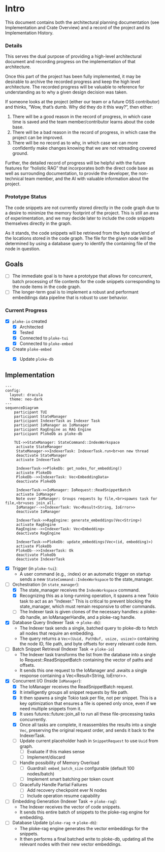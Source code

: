 # Intro

This document contains both the architectural planning documentation (see Implementation and Crate Overview) and a record of the project and its Implementation History.

### Details

This serves the dual purpose of providing a high-level architectural document and recording progress on the implementation of that architecture.

Once this part of the project has been fully implemented, it may be desirable to archive the recorded progress and keep the high level architecture. The recorded progress will be valuable to reference for understanding as to why a given design decision was taken.

If someone looks at the project (either our team or a future OSS contributor) and thinks, “Wow, that’s dumb. Why did they do it this way?”, then either:

1. There will be a good reason in the record of progress, in which case time is saved and the team member/contributor learns about the code base.
2. There will be a bad reason in the record of progress, in which case the project can be improved.
3. There will be no record as to why, in which case we can more confidently make changes knowing that we are not retreading covered ground.

Further, the detailed record of progress will be helpful with the future features for “holistic RAG” that incorporates both the direct code base as well as surrounding documentation, to provide the developer, the non-technical team member, and the AI with valuable information about the project.

### Prototype Status

The code snippets are not currently stored directly in the code graph due to a desire to minimize the memory footprint of the project. This is still an area of experimentation, and we may decide later to include the code snippets themselves directly in the graph.

As it stands, the code snippets will be retrieved from the byte start/end of the locations stored in the code graph. The file for the given node will be determined by using a database query to identify the containing file of the node in question.

## Goals

- [ ]  The immediate goal is to have a prototype that allows for concurrent, batch processing of file contents for the code snippets corresponding to the node items in the code graph.
- [ ]  The longer-term goal is to implement a robust and performant embeddings data pipeline that is robust to user behavior.

### Current Progress

- [x]  `ploke-io` created
    - [x]  Architected
    - [x]  Tested
    - [x]  Connected to `ploke-tui`
    - [x]  Connected to `ploke-embed`
- [x]  Create `ploke-embed`
    - [x]  Update `ploke-db`


## Implementation

```mermaid
---
config:
  layout: dracula
  theme: neo-dark
---
sequenceDiagram
    participant TUI
    participant StateManager
    participant IndexerTask as Indexer Task
    participant IoManager as IoManager
    participant RagEngine as RAG Engine
    participant PlokeDb as ploke-db

    TUI->>StateManager: StateCommand::IndexWorkspace
     activate StateManager
     StateManager->>IndexerTask: IndexerTask.run<br>on new thread
     deactivate StateManager
     activate IndexerTask

     IndexerTask->>PlokeDb: get_nodes_for_embedding()
     activate PlokeDb
     PlokeDb-->>IndexerTask: Vec<EmbeddingData>
     deactivate PlokeDb

     IndexerTask->>IoManager: IoRequest::ReadSnippetBatch
     activate IoManager
     Note over IoManager: Groups requests by file,<br>spawns task for file,<br>uses join_all.
     IoManager-->>IndexerTask: Vec<Result<String, IoError>>
     deactivate IoManager

     IndexerTask->>RagEngine: generate_embeddings(Vec<String>)
     activate RagEngine
     RagEngine-->>IndexerTask: Vec<Embedding>
     deactivate RagEngine

     IndexerTask->>PlokeDb: update_embeddings(Vec<(id, embedding)>)
     activate PlokeDb
     PlokeDb-->>IndexerTask: Ok
     deactivate PlokeDb
     deactivate IndexerTask
```

- [x]  Trigger (in `ploke-tui`):
    - A user command (e.g., :index) or an automatic trigger on startup sends a new
    `StateCommand::IndexWorkspace` to the state_manager.
- [ ]  Orchestration (in `state_manager`):
    - [x]  The state_manager receives the `IndexWorkspace` command.
    - [x]  Recognizing this as a long-running operation, it spawns a new Tokio task to
    act as an "Indexer." This is critical to prevent blocking the state_manager,
    which must remain responsive to other commands.
    - [ ] The Indexer task is given clones of the necessary handles: a ploke-db
    handle, an IoManagerHandle, and a ploke-rag handle.
- [x]  Database Query (Indexer Task -> `ploke-db`):
    - The Indexer task sends a single, batched query to ploke-db to fetch all
    nodes that require an embedding.
    - The query returns a `Vec<(Uuid, PathBuf, usize, usize)>` containing the node
    ID, file path, and byte offsets for every relevant code item.
- [ ]  Batch Snippet Retrieval (Indexer Task -> `ploke-io`)
    - The Indexer task transforms the list from the database into a single
    Io Request::ReadSnippetBatch containing the vector of paths and offsets.
    - It sends this one request to the IoManager and .awaits a single response
    containing a Vec<Result<String, IoError>>.
- [x]  Concurrent I/O (Inside `IoManager`):
    - [x]  The IoManager receives the ReadSnippetBatch request.
    - [x]  It intelligently groups all snippet requests by file path.
    - [x]  It then spawns a single Tokio task per file, not per snippet. This is
    a key optimization that ensures a file is opened only once, even if we
    need multiple snippets from it.
    - [x]  It uses futures::future::join_all to run all these file-processing
    tasks concurrently.
    - [x]  Once all tasks are complete, it reassembles the results into a single
    `Vec`, preserving the original request order, and sends it back to
    the IndexerTask.
    - [ ]  Update current placeholder hash in `SnippetRequest` to use `Uuid` from graph.
        - [ ]  Evaluate if this makes sense
        - [ ]  Implement/discard
    - [ ]  Handle possibility of Memory Overload
        - [ ]  Guardrail: `embed_batch_size` confgurable (default 100 nodes/batch)
        - [ ]  Implement smart batching per token count
    - [ ]  Gracefully Handle Partial Failures
        - [ ]  Add recovery checkpoint ever N nodes
        - [ ]  Include operation resume capability
- [ ]  Embedding Generation (Indexer Task -> `ploke-rag`):
    - The Indexer receives the vector of code snippets.
    - It sends this entire batch of snippets to the ploke-rag engine for
    embedding.
- [ ]  Database Update (`ploke-rag` -> `ploke-db`):
    - The ploke-rag engine generates the vector embeddings for the snippets.
    - It then performs a final batched write to ploke-db, updating all the
    relevant nodes with their new vector embeddings.
